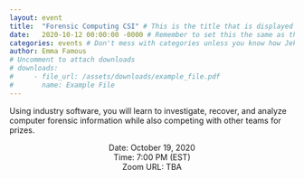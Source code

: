 ```yaml
---
layout: event
title:  "Forensic Computing CSI" # This is the title that is displayed to users
date:   2020-10-12 00:00:00 -0000 # Remember to set this the same as the filename to avoid confusion
categories: events # Don't mess with categories unless you know how Jekyll works
author: Emma Famous
# Uncomment to attach downloads
# downloads:
#     - file_url: /assets/downloads/example_file.pdf
#       name: Example File
---
```


Using industry software, you will learn to investigate, recover, and analyze computer forensic information while also competing with other teams for prizes.

<p style="text-align: center;">
Date: October 19, 2020<br>
Time: 7:00 PM (EST)<br>
Zoom URL: TBA<br>
</p>